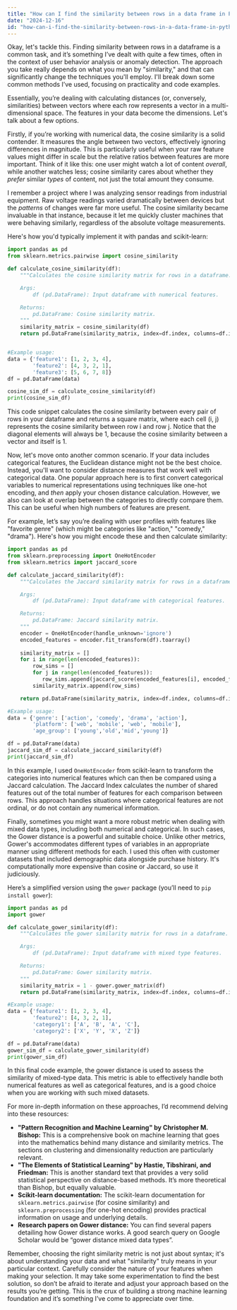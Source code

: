 ```yaml
---
title: "How can I find the similarity between rows in a data frame in Python?"
date: "2024-12-16"
id: "how-can-i-find-the-similarity-between-rows-in-a-data-frame-in-python"
---
```


Okay, let's tackle this. Finding similarity between rows in a dataframe is a common task, and it’s something I’ve dealt with quite a few times, often in the context of user behavior analysis or anomaly detection. The approach you take really depends on what you mean by "similarity," and that can significantly change the techniques you'll employ. I'll break down some common methods I’ve used, focusing on practicality and code examples.

Essentially, you’re dealing with calculating distances (or, conversely, similarities) between vectors where each row represents a vector in a multi-dimensional space. The features in your data become the dimensions. Let's talk about a few options.

Firstly, if you’re working with numerical data, the cosine similarity is a solid contender. It measures the angle between two vectors, effectively ignoring differences in magnitude. This is particularly useful when your raw feature values might differ in scale but the relative ratios between features are more important. Think of it like this: one user might watch a lot of content *overall*, while another watches less; cosine similarity cares about whether they *prefer* similar *types* of content, not just the total amount they consume.

I remember a project where I was analyzing sensor readings from industrial equipment. Raw voltage readings varied dramatically between devices but the *patterns* of changes were far more useful. The cosine similarity became invaluable in that instance, because it let me quickly cluster machines that were behaving similarly, regardless of the absolute voltage measurements.

Here's how you'd typically implement it with pandas and scikit-learn:

```python
import pandas as pd
from sklearn.metrics.pairwise import cosine_similarity

def calculate_cosine_similarity(df):
    """Calculates the cosine similarity matrix for rows in a dataframe.

    Args:
        df (pd.DataFrame): Input dataframe with numerical features.

    Returns:
        pd.DataFrame: Cosine similarity matrix.
    """
    similarity_matrix = cosine_similarity(df)
    return pd.DataFrame(similarity_matrix, index=df.index, columns=df.index)


#Example usage:
data = {'feature1': [1, 2, 3, 4],
        'feature2': [4, 3, 2, 1],
        'feature3': [5, 6, 7, 8]}
df = pd.DataFrame(data)

cosine_sim_df = calculate_cosine_similarity(df)
print(cosine_sim_df)

```

This code snippet calculates the cosine similarity between every pair of rows in your dataframe and returns a square matrix, where each cell (i, j) represents the cosine similarity between row i and row j. Notice that the diagonal elements will always be 1, because the cosine similarity between a vector and itself is 1.

Now, let's move onto another common scenario. If your data includes categorical features, the Euclidean distance might not be the best choice. Instead, you'll want to consider distance measures that work well with categorical data. One popular approach here is to first convert categorical variables to numerical representations using techniques like one-hot encoding, and *then* apply your chosen distance calculation. However, we also can look at overlap between the categories to directly compare them. This can be useful when high numbers of features are present.

For example, let’s say you’re dealing with user profiles with features like "favorite genre" (which might be categories like "action," "comedy," "drama"). Here's how you might encode these and then calculate similarity:

```python
import pandas as pd
from sklearn.preprocessing import OneHotEncoder
from sklearn.metrics import jaccard_score

def calculate_jaccard_similarity(df):
    """Calculates the Jaccard similarity matrix for rows in a dataframe.

    Args:
        df (pd.DataFrame): Input dataframe with categorical features.

    Returns:
        pd.DataFrame: Jaccard similarity matrix.
    """
    encoder = OneHotEncoder(handle_unknown='ignore')
    encoded_features = encoder.fit_transform(df).toarray()
    
    similarity_matrix = []
    for i in range(len(encoded_features)):
        row_sims = []
        for j in range(len(encoded_features)):
           row_sims.append(jaccard_score(encoded_features[i], encoded_features[j]))
        similarity_matrix.append(row_sims)

    return pd.DataFrame(similarity_matrix, index=df.index, columns=df.index)

#Example usage:
data = {'genre': ['action', 'comedy', 'drama', 'action'],
        'platform': ['web', 'mobile', 'web', 'mobile'],
        'age_group': ['young','old','mid','young']}

df = pd.DataFrame(data)
jaccard_sim_df = calculate_jaccard_similarity(df)
print(jaccard_sim_df)
```

In this example, I used `OneHotEncoder` from scikit-learn to transform the categories into numerical features which can then be compared using a Jaccard calculation. The Jaccard Index calculates the number of shared features out of the total number of features for each comparison between rows. This approach handles situations where categorical features are not ordinal, or do not contain any numerical information.

Finally, sometimes you might want a more robust metric when dealing with mixed data types, including both numerical and categorical. In such cases, the Gower distance is a powerful and suitable choice. Unlike other metrics, Gower's accommodates different types of variables in an appropriate manner using different methods for each. I used this often with customer datasets that included demographic data alongside purchase history. It's computationally more expensive than cosine or Jaccard, so use it judiciously.

Here’s a simplified version using the `gower` package (you’ll need to `pip install gower`):

```python
import pandas as pd
import gower

def calculate_gower_similarity(df):
    """Calculates the gower similarity matrix for rows in a dataframe.

    Args:
        df (pd.DataFrame): Input dataframe with mixed type features.

    Returns:
        pd.DataFrame: Gower similarity matrix.
    """
    similarity_matrix = 1 - gower.gower_matrix(df)
    return pd.DataFrame(similarity_matrix, index=df.index, columns=df.index)

#Example usage:
data = {'feature1': [1, 2, 3, 4],
        'feature2': [4, 3, 2, 1],
        'category1': ['A', 'B', 'A', 'C'],
        'category2': ['X', 'Y', 'X', 'Z']}

df = pd.DataFrame(data)
gower_sim_df = calculate_gower_similarity(df)
print(gower_sim_df)
```

In this final code example, the gower distance is used to assess the similarity of mixed-type data. This metric is able to effectively handle both numerical features as well as categorical features, and is a good choice when you are working with such mixed datasets.

For more in-depth information on these approaches, I’d recommend delving into these resources:

*   **"Pattern Recognition and Machine Learning" by Christopher M. Bishop:** This is a comprehensive book on machine learning that goes into the mathematics behind many distance and similarity metrics. The sections on clustering and dimensionality reduction are particularly relevant.
*   **"The Elements of Statistical Learning" by Hastie, Tibshirani, and Friedman:** This is another standard text that provides a very solid statistical perspective on distance-based methods. It’s more theoretical than Bishop, but equally valuable.
*   **Scikit-learn documentation:** The scikit-learn documentation for `sklearn.metrics.pairwise` (for cosine similarity) and `sklearn.preprocessing` (for one-hot encoding) provides practical information on usage and underlying details.
*   **Research papers on Gower distance:** You can find several papers detailing how Gower distance works. A good search query on Google Scholar would be “gower distance mixed data types”.

Remember, choosing the right similarity metric is not just about syntax; it's about understanding your data and what "similarity" truly means in your particular context. Carefully consider the nature of your features when making your selection. It may take some experimentation to find the best solution, so don’t be afraid to iterate and adjust your approach based on the results you’re getting. This is the crux of building a strong machine learning foundation and it’s something I’ve come to appreciate over time.
